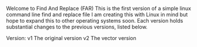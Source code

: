 Welcome to Find And Replace (FAR)
This is the first version of a simple linux command line find and replace file
I am creating this with Linux in mind but hope to expand this to other operating systems soon.
Each version holds substantial changes to the previous versions, listed below.

Version:
v1
    The original version
v2
    The vector version